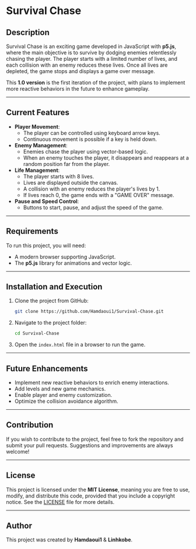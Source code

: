 # Survival Chase

## Description
Survival Chase is an exciting game developed in JavaScript with **p5.js**, where the main objective is to survive by dodging enemies relentlessly chasing the player. The player starts with a limited number of lives, and each collision with an enemy reduces these lives. Once all lives are depleted, the game stops and displays a game over message.

This **1.0 version** is the first iteration of the project, with plans to implement more reactive behaviors in the future to enhance gameplay.

---

## Current Features
- **Player Movement**:
  - The player can be controlled using keyboard arrow keys.
  - Continuous movement is possible if a key is held down.
- **Enemy Management**:
  - Enemies chase the player using vector-based logic.
  - When an enemy touches the player, it disappears and reappears at a random position far from the player.
- **Life Management**:
  - The player starts with 8 lives.
  - Lives are displayed outside the canvas.
  - A collision with an enemy reduces the player's lives by 1.
  - If lives reach 0, the game ends with a "GAME OVER" message.
- **Pause and Speed Control**:
  - Buttons to start, pause, and adjust the speed of the game.

---

## Requirements
To run this project, you will need:
- A modern browser supporting JavaScript.
- The **p5.js** library for animations and vector logic.

---

## Installation and Execution
1. Clone the project from GitHub:
   ```bash
   git clone https://github.com/Hamdaoui1/Survival-Chase.git
   ```
2. Navigate to the project folder:
   ```bash
   cd Survival-Chase
   ```
3. Open the `index.html` file in a browser to run the game.

---

## Future Enhancements
- Implement new reactive behaviors to enrich enemy interactions.
- Add levels and new game mechanics.
- Enable player and enemy customization.
- Optimize the collision avoidance algorithm.

---

## Contribution
If you wish to contribute to the project, feel free to fork the repository and submit your pull requests. Suggestions and improvements are always welcome!

---

## License
This project is licensed under the **MIT License**, meaning you are free to use, modify, and distribute this code, provided that you include a copyright notice. See the [LICENSE](./LICENSE) file for more details.

---

## Author
This project was created by **Hamdaoui1** & **Linhkobe**.
